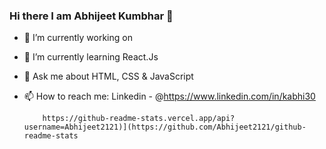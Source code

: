 ### Hi there I am Abhijeet Kumbhar 👋

- 🔭 I’m currently working on 
- 🌱 I’m currently learning React.Js
- 💬 Ask me about HTML, CSS & JavaScript
- 📫 How to reach me: 
          Linkedin - @https://www.linkedin.com/in/kabhi30
          
          https://github-readme-stats.vercel.app/api?username=Abhijeet2121)](https://github.com/Abhijeet2121/github-readme-stats
